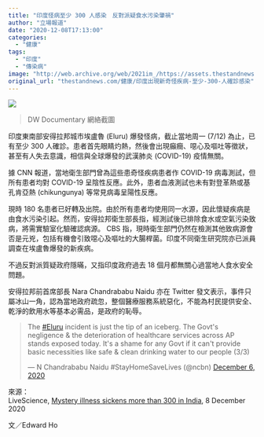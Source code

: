 ```yaml
---
title: "印度怪病至少 300 人感染　反對派疑食水污染肇禍"
author: "立場報道"
date: "2020-12-08T17:13:00"
categories:
  - "健康"
tags:
  - "印度"
  - "傳染病"
image: "http://web.archive.org/web/2021im_/https://assets.thestandnews.com/media/photos/20201208s-24_U2beo_vF9wG3w.png"
original_url: "thestandnews.com/健康/印度出現新奇怪疾病-至少-300-人確診感染"
---
```

![](http://web.archive.org/web/2021im_/https://assets.thestandnews.com/media/photos/20201208s-24_U2beo_vF9wG3w.png)
> DW Documentary 網絡截圖

印度東南部安得拉邦城市埃盧魯 (Eluru) 爆發怪病，截止當地周一 (7/12) 為止，已有至少 300 人確診。患者首先眼睛灼熱，然後會出現癲癎、噁心及嘔吐等徵狀，甚至有人失去意識，相信與全球爆發的武漢肺炎 (COVID-19) 疫情無關。

據 CNN 報道，當地衛生部門曾為這些患奇怪疾病患者作 COVID-19 病毒測試，但所有患者均對 COVID-19 呈陰性反應。此外，患者血液測試也未有對登革熱或基孔肯亞熱 (chikungunya) 等常見病毒呈陽性反應。

現時 180 名患者已好轉及出院。由於所有患者均使用同一水源，因此懷疑疾病是由食水污染引起。然而，安得拉邦衛生部長指，經測試後已排除食水或空氣污染致病，將需實驗室化驗確認病源。 CBS 指，現時衛生部門仍然在檢測其他致病源會否是元兇，包括有機會引致噁心及嘔吐的大腸桿菌。印度不同衛生研究院亦已派員調查在埃盧魯爆發的新疾病。

不過反對派質疑政府隱暪，又指印度政府過去 18 個月都無關心過當地人食水安全問題。

安得拉邦前首席部長 Nara Chandrababu Naidu 亦在 Twitter 發文表示，事件只屬冰山一角，認為當地政府疏忽，整個醫療服務系統惡化，不能為村民提供安全、乾淨的飲用水等基本必需品，是政府的恥辱。

> The [#Eluru](http://web.archive.org/web/20211229063944/https://twitter.com/hashtag/Eluru?src=hash&ref_src=twsrc%5Etfw) incident is just the tip of an iceberg. The Govt's negligence & the deterioration of healthcare services across AP stands exposed today. It's a shame for any Govt if it can't provide basic necessities like safe & clean drinking water to our people (3/3)
> 
> — N Chandrababu Naidu #StayHomeSaveLives (@ncbn) [December 6, 2020](http://web.archive.org/web/20211229063944/https://twitter.com/ncbn/status/1335570011675480073?ref_src=twsrc%5Etfw)

來源：  
LiveScience, [Mystery illness sickens more than 300 in India](http://web.archive.org/web/20211229063944/https://www.livescience.com/mystery-illness-india.html), 8 December 2020

文／Edward Ho
